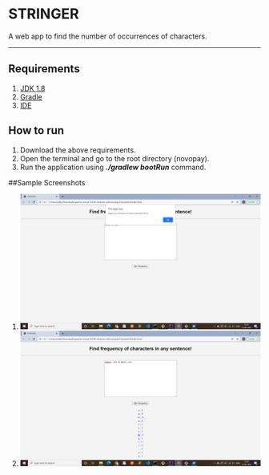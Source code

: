 # STRINGER
A web app to find the number of occurrences of characters.
 ***
## Requirements
1. [JDK 1.8](https://www.oracle.com/java/technologies/downloads/#java8)
2. [Gradle](https://gradle.org/)
3. [IDE](https://www.jetbrains.com/idea/download/)


## How to run
1. Download the above requirements.
2. Open the terminal and go to the root directory (novopay).
3. Run the application using _**./gradlew bootRun**_ command.


##Sample Screenshots
1. ![Sample Output1](/output1.png)
2. ![Sample Output2](/output2.png)
